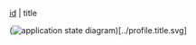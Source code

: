 [id](asd.md) | title

(<img src="../profile.title.svg" alt="application state diagram">)[../profile.title.svg]